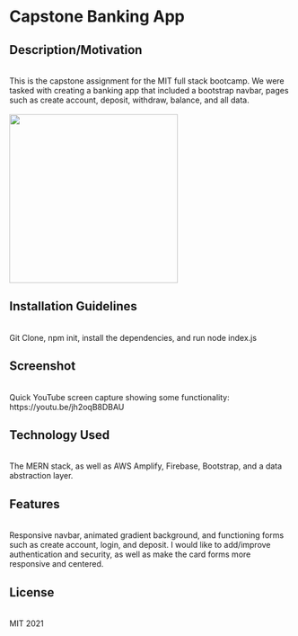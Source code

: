<h1>Capstone Banking App</h1>

<h2>Description/Motivation</h2> <br>
This is the capstone assignment for the MIT full stack bootcamp. We were tasked with creating a banking app that included a bootstrap navbar, pages such as create account, deposit, withdraw, balance, and all data. <br><br>

<img src="https://images.unsplash.com/photo-1567427017947-545c5f8d16ad?ixid=MnwxMjA3fDB8MHxwaG90by1wYWdlfHx8fGVufDB8fHx8&ixlib=rb-1.2.1&auto=format&fit=crop&w=1106&q=80" width="300">

<h2>Installation Guidelines</h2> <br>
Git Clone, npm init, install the dependencies, and run node index.js

<h2>Screenshot</h2> <br>
Quick YouTube screen capture showing some functionality: https://youtu.be/jh2oqB8DBAU

<h2>Technology Used</h2> <br>
The MERN stack, as well as AWS Amplify, Firebase, Bootstrap, and a data abstraction layer.

<h2>Features</h2> <br>
Responsive navbar, animated gradient background, and functioning forms such as create account, login, and deposit. I would like to add/improve authentication and security, as well as make the card forms more responsive and centered. 

<h2>License</h2> <br>
MIT 2021
